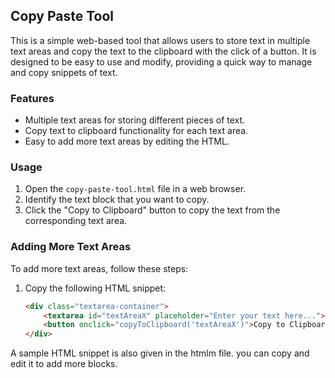 ## Copy Paste Tool
This is a simple web-based tool that allows users to store text in multiple text areas and copy the text to the clipboard with the click of a button. It is designed to be easy to use and modify, providing a quick way to manage and copy snippets of text.

### Features
- Multiple text areas for storing different pieces of text.
- Copy text to clipboard functionality for each text area.
- Easy to add more text areas by editing the HTML.

### Usage
1. Open the `copy-paste-tool.html` file in a web browser.
2. Identify the text block that you want to copy.
3. Click the "Copy to Clipboard" button to copy the text from the corresponding text area.

### Adding More Text Areas
To add more text areas, follow these steps:
1. Copy the following HTML snippet:
   ```html
   <div class="textarea-container">
       <textarea id="textAreaX" placeholder="Enter your text here...">Sample Text X</textarea>
       <button onclick="copyToClipboard('textAreaX')">Copy to Clipboard</button>
   </div>
A sample HTML snippet is also given in the htmlm file. you can copy and edit it to add more blocks.
